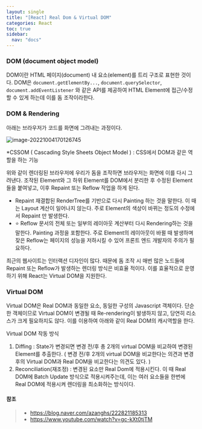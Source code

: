 ```yaml
---
layout: single
title: "[React] Real Dom & Virtual DOM"
categories: React
toc: true
sidebar:
  nav: "docs"
---
```


### DOM (document object model)

DOM이란 HTML 페이지(document) 내 요소(element)를 트리 구조로 표현한 것이다.
DOM은 `document.getElementBy...`, `document.querySelector`, `document.addEventListener` 와 같은 API를 제공하여 HTML Element에 접근/수정 할 수 있게 하는데 이를 돔 조작이라한다.



### DOM & Rendering

아래는 브라우저가 코드를 화면에 그려내는 과정이다. 

![image-20221004170126745](\images\image-20221004170126745.png)

*CSSOM ( Cascading Style Sheets Object Model ) : CSS에서 DOM과 같은 역할을 하는 기능



위와 같이 렌더링된 브라우저에 우리가 돔을 조작하면 브라우저는 화면에 이를 다시 그려낸다.
조작된 Element와 그 하위 Element를 DOM에서 분리한 후 수정된 Element들을 붙여넣고, 이후 Repaint 또는 Reflow 작업을 하게 된다. 

- Repaint
  재결합된 RenderTree를 기반으로 다시 Painting 하는 것을 말한다. 이 때는 Layout 계산이 일어나지 않는다.
  주로 Element의 색상이 바뀌는 정도의 수정에서 Repaint 만 발생한다.
- ⭐ Reflow
  문서의 전체 또는 일부의 레이아웃 계산부터 다시 Rendering하는 것을 말한다. Painting 과정을 포함한다.
  주로 Element의 레이아웃이 바뀔 때 발생하며 잦은 Reflow는 페이지의 성능을 저하시킬 수 있어 프론트 엔드 개발자의 주의가 필요하다.



최근의 웹사이트는 인터랙션 디자인이 많다. 때문에 돔 조작 시 매번 많은 노드들에 Repaint 또는 Reflow가 발생하는 렌더링 방식은 비효율 적이다. 
이를 효율적으로 운영하기 위해 React는 Virtual DOM을 지원한다. 



### Virtual DOM

Virtual DOM은 Real DOM과 동일한 요소, 동일한 구성의 Javascript 객체이다. 
단순한 객체이므로 Virtual DOM이 변경될 때 Re-rendering이 발생하지 않고, 당연히 리소스가 크게 필요하지도 않다. 이를 이용하여 아래와 같이 Real DOM의 캐시역할을 한다. 



Virtual DOM 작동 방식

1. Diffing : State가 변경되면 변경 전/후 총 2개의 virtual DOM을 비교하여 변경된 Element를 추출한다.
   ( 변경 전/후 2개의 virtual DOM을 비교한다는 의견과 변경 후의 Virtual DOM과 Real DOM을 비교한다는 의견도 있다. )
2. Reconciliation(재조정) : 변경된 요소만 Real Dom에 적용시킨다.
   이 때 Real DOM에 Batch Update 방식으로 적용시켜주는데, 이는 여러 요소들을 한번에 Real DOM에 적용시켜 렌더링을 최소화하는 방식이다.



#### 참조

> - https://blog.naver.com/azanghs/222821185313
> - https://www.youtube.com/watch?v=gc-kXt0tjTM